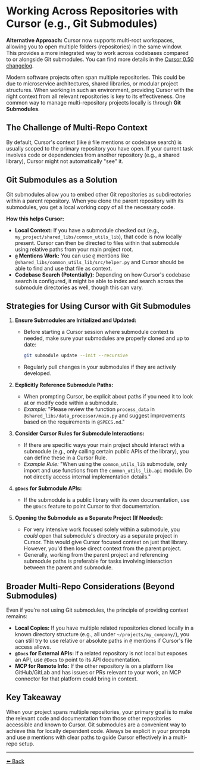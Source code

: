 # Working Across Repositories with Cursor (e.g., Git Submodules)

**Alternative Approach:** Cursor now supports multi-root workspaces, allowing you to open multiple folders (repositories) in the same window. This provides a more integrated way to work across codebases compared to or alongside Git submodules. You can find more details in the [Cursor 0.50 changelog](https://www.cursor.com/changelog/0-50).

Modern software projects often span multiple repositories. This could be due to microservice architectures, shared libraries, or modular project structures. When working in such an environment, providing Cursor with the right context from all relevant repositories is key to its effectiveness. One common way to manage multi-repository projects locally is through **Git Submodules**.

## The Challenge of Multi-Repo Context

By default, Cursor's context (like `@` file mentions or codebase search) is usually scoped to the primary repository you have open. If your current task involves code or dependencies from another repository (e.g., a shared library), Cursor might not automatically "see" it.

## Git Submodules as a Solution

Git submodules allow you to embed other Git repositories as subdirectories within a parent repository. When you clone the parent repository with its submodules, you get a local working copy of all the necessary code.

**How this helps Cursor:**

-   **Local Context:** If you have a submodule checked out (e.g., `my_project/shared_libs/common_utils_lib`), that code is now locally present. Cursor can then be directed to files within that submodule using relative paths from your main project root.
-   **`@` Mentions Work:** You can use `@` mentions like `@shared_libs/common_utils_lib/src/helper.py` and Cursor should be able to find and use that file as context.
-   **Codebase Search (Potentially):** Depending on how Cursor's codebase search is configured, it might be able to index and search across the submodule directories as well, though this can vary.

## Strategies for Using Cursor with Git Submodules

1.  **Ensure Submodules are Initialized and Updated:**
    *   Before starting a Cursor session where submodule context is needed, make sure your submodules are properly cloned and up to date:
        ```bash
        git submodule update --init --recursive
        ```
    *   Regularly pull changes in your submodules if they are actively developed.

2.  **Explicitly Reference Submodule Paths:**
    *   When prompting Cursor, be explicit about paths if you need it to look at or modify code within a submodule.
    *   *Example:* "Please review the function `process_data` in `@shared_libs/data_processor/main.py` and suggest improvements based on the requirements in `@SPECS.md`."

3.  **Consider Cursor Rules for Submodule Interactions:**
    *   If there are specific ways your main project should interact with a submodule (e.g., only calling certain public APIs of the library), you can define these in a Cursor Rule.
    *   *Example Rule:* "When using the `common_utils_lib` submodule, only import and use functions from the `common_utils_lib.api` module. Do not directly access internal implementation details."

4.  **`@Docs` for Submodule APIs:**
    *   If the submodule is a public library with its own documentation, use the `@Docs` feature to point Cursor to that documentation.

5.  **Opening the Submodule as a Separate Project (If Needed):**
    *   For very intensive work focused solely within a submodule, you *could* open that submodule's directory as a separate project in Cursor. This would give Cursor focused context on just that library. However, you'd then lose direct context from the parent project.
    *   Generally, working from the parent project and referencing submodule paths is preferable for tasks involving interaction between the parent and submodule.

## Broader Multi-Repo Considerations (Beyond Submodules)

Even if you're not using Git submodules, the principle of providing context remains:

-   **Local Copies:** If you have multiple related repositories cloned locally in a known directory structure (e.g., all under `~/projects/my_company/`), you can still try to use relative or absolute paths in `@` mentions if Cursor's file access allows.
-   **`@Docs` for External APIs:** If a related repository is not local but exposes an API, use `@Docs` to point to its API documentation.
-   **MCP for Remote Info:** If the other repository is on a platform like GitHub/GitLab and has issues or PRs relevant to your work, an MCP connector for that platform could bring in context.

## Key Takeaway

When your project spans multiple repositories, your primary goal is to make the relevant code and documentation from those other repositories accessible and known to Cursor. Git submodules are a convenient way to achieve this for locally dependent code. Always be explicit in your prompts and use `@` mentions with clear paths to guide Cursor effectively in a multi-repo setup.

---

[⬅️ Back](../../README.md) 